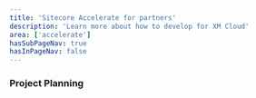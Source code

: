 ```yaml
---
title: 'Sitecore Accelerate for partners'
description: 'Learn more about how to develop for XM Cloud'
area: ['accelerate']
hasSubPageNav: true
hasInPageNav: false
---
```


### Project Planning
